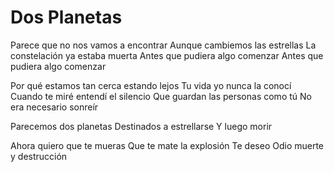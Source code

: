 # Dos Planetas

Parece que no nos vamos a encontrar
Aunque cambiemos las estrellas
La constelación ya estaba muerta
Antes que pudiera algo comenzar
Antes que pudiera algo comenzar

Por qué estamos tan cerca estando lejos
Tu vida yo nunca la conocí
Cuando te miré entendí el silencio
Que guardan las personas como tú
No era necesario sonreír

Parecemos dos planetas
Destinados a estrellarse
Y luego morir

Ahora quiero que te mueras
Que te mate la explosión
Te deseo
Odio muerte y destrucción

